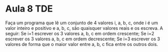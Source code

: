 # Aula 8 TDE

Faça um programa que lê um conjunto de 4 valores i, a, b, c, onde i é um valor inteiro e positivo e a, b, c, são quaisquer valores reais e os escreva. A seguir:
Se i=1 escrever os 3 valores a, b, c em ordem crescente;
Se i=2 escrever os 3 valores a, b, c em ordem decrescente;
Se i=3 escrever os 3 valores de forma que o maior valor entre a, b, c fica entre os outros dois.


